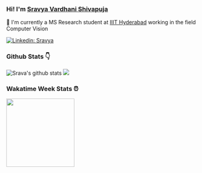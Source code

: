 

### Hi! I'm [Sravya Vardhani Shivapuja](https://github.com/svshivapuja) 

:bust_in_silhouette: I'm currently a MS Research student at [IIIT Hyderabad](https://www.iiit.ac.in) working in the field Computer Vision

[![Linkedin: Sravya](https://img.shields.io/badge/LinkedIn-Sravya%20vardhani-blue?style=flat-square&logo=Linkedin&logoColor=white&link=https://www.linkedin.com/in/svshivapuja/)](https://www.linkedin.com/in/svshivapuja/)

### Github Stats :point_down:

<a >
  <img src="https://github-readme-stats.vercel.app/api?username=svshivapuja&show_icons=true&theme=dracula&include_all_commits=true&count_private=true" alt="Srava's github stats"/>
  <img src="https://github-readme-stats-eight-theta.vercel.app/api/top-langs/?username=svshivapuja&theme=dracula&count_private=true"/>
</a>

### Wakatime Week Stats :alarm_clock:

 <a>
    <img height="180em" src="https://github-readme-stats.vercel.app/api/wakatime?username=svshivapuja&theme=dracula"/>
</a>
